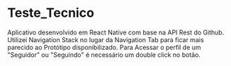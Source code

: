 # Teste_Tecnico
 Aplicativo desenvolvido em React Native com base na API Rest do Github. Utilizei Navigation Stack no lugar da Navigation Tab para ficar mais parecido ao Protótipo disponibilizado. Para Acessar o perfil de um "Seguidor" ou "Seguindo" é necessário um double click no botão.
